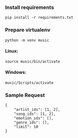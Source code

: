 ### Install requirements
`pip install -r requirements.txt`


### Prepare virtualenv
`python -m venv music`

#### Linux:
`source music/bin/activate`

#### Windows: 
`music/Scripts/activate`

### Sample Request
```
{
    "artist_ids": [1, 2],
    "song_ids": [1, 2],
    "emotion_ids": [],
    "genre_ids": [],
    "limit": 10
}
```